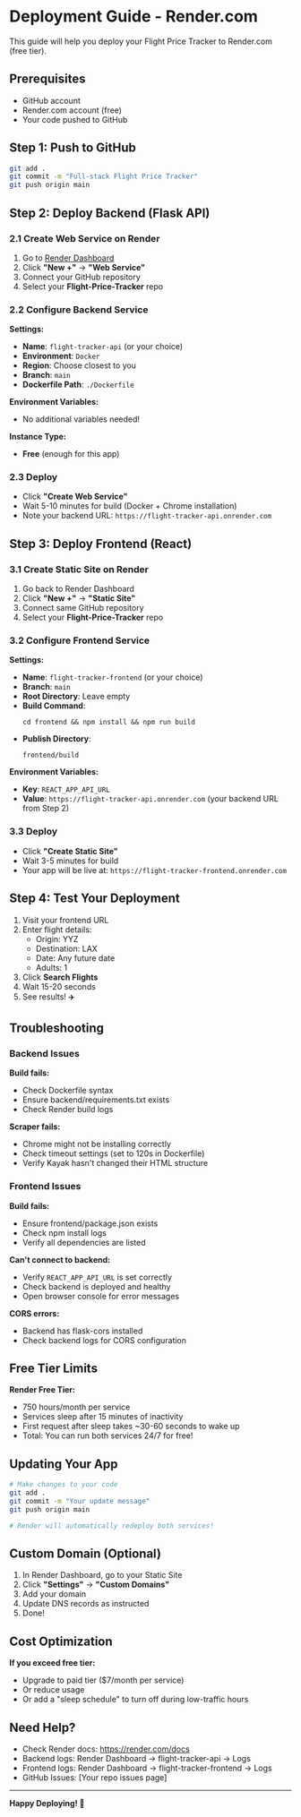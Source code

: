 # Deployment Guide - Render.com

This guide will help you deploy your Flight Price Tracker to Render.com (free tier).

## Prerequisites

- GitHub account
- Render.com account (free)
- Your code pushed to GitHub

## Step 1: Push to GitHub

```bash
git add .
git commit -m "Full-stack Flight Price Tracker"
git push origin main
```

## Step 2: Deploy Backend (Flask API)

### 2.1 Create Web Service on Render

1. Go to [Render Dashboard](https://dashboard.render.com/)
2. Click **"New +"** → **"Web Service"**
3. Connect your GitHub repository
4. Select your **Flight-Price-Tracker** repo

### 2.2 Configure Backend Service

**Settings:**
- **Name**: `flight-tracker-api` (or your choice)
- **Environment**: `Docker`
- **Region**: Choose closest to you
- **Branch**: `main`
- **Dockerfile Path**: `./Dockerfile`

**Environment Variables:**
- No additional variables needed!

**Instance Type:**
- **Free** (enough for this app)

### 2.3 Deploy

- Click **"Create Web Service"**
- Wait 5-10 minutes for build (Docker + Chrome installation)
- Note your backend URL: `https://flight-tracker-api.onrender.com`

## Step 3: Deploy Frontend (React)

### 3.1 Create Static Site on Render

1. Go back to Render Dashboard
2. Click **"New +"** → **"Static Site"**
3. Connect same GitHub repository
4. Select your **Flight-Price-Tracker** repo

### 3.2 Configure Frontend Service

**Settings:**
- **Name**: `flight-tracker-frontend` (or your choice)
- **Branch**: `main`
- **Root Directory**: Leave empty
- **Build Command**:
  ```
  cd frontend && npm install && npm run build
  ```
- **Publish Directory**:
  ```
  frontend/build
  ```

**Environment Variables:**
- **Key**: `REACT_APP_API_URL`
- **Value**: `https://flight-tracker-api.onrender.com` (your backend URL from Step 2)

### 3.3 Deploy

- Click **"Create Static Site"**
- Wait 3-5 minutes for build
- Your app will be live at: `https://flight-tracker-frontend.onrender.com`

## Step 4: Test Your Deployment

1. Visit your frontend URL
2. Enter flight details:
   - Origin: YYZ
   - Destination: LAX
   - Date: Any future date
   - Adults: 1
3. Click **Search Flights**
4. Wait 15-20 seconds
5. See results! ✈️

## Troubleshooting

### Backend Issues

**Build fails:**
- Check Dockerfile syntax
- Ensure backend/requirements.txt exists
- Check Render build logs

**Scraper fails:**
- Chrome might not be installing correctly
- Check timeout settings (set to 120s in Dockerfile)
- Verify Kayak hasn't changed their HTML structure

### Frontend Issues

**Build fails:**
- Ensure frontend/package.json exists
- Check npm install logs
- Verify all dependencies are listed

**Can't connect to backend:**
- Verify `REACT_APP_API_URL` is set correctly
- Check backend is deployed and healthy
- Open browser console for error messages

**CORS errors:**
- Backend has flask-cors installed
- Check backend logs for CORS configuration

## Free Tier Limits

**Render Free Tier:**
- 750 hours/month per service
- Services sleep after 15 minutes of inactivity
- First request after sleep takes ~30-60 seconds to wake up
- Total: You can run both services 24/7 for free!

## Updating Your App

```bash
# Make changes to your code
git add .
git commit -m "Your update message"
git push origin main

# Render will automatically redeploy both services!
```

## Custom Domain (Optional)

1. In Render Dashboard, go to your Static Site
2. Click **"Settings"** → **"Custom Domains"**
3. Add your domain
4. Update DNS records as instructed
5. Done!

## Cost Optimization

**If you exceed free tier:**
- Upgrade to paid tier ($7/month per service)
- Or reduce usage
- Or add a "sleep schedule" to turn off during low-traffic hours

## Need Help?

- Check Render docs: https://render.com/docs
- Backend logs: Render Dashboard → flight-tracker-api → Logs
- Frontend logs: Render Dashboard → flight-tracker-frontend → Logs
- GitHub Issues: [Your repo issues page]

---

**Happy Deploying! 🎉**
